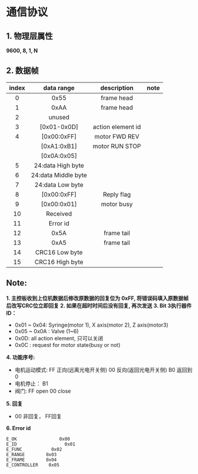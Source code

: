 #  通信协议

## 1. 物理层属性
**9600,  8,  1,  N**

## 2.  数据帧

| index | data range  | description | note |
| :------: |    :-------: |  :----:  |:----: | 
|0        |0x55  |frame head|            |
|1               |0xAA |frame head|            |
|2               |unused            |           |           |
|3           |[0x01-0x0D] |   action element id| |
|4           |[0x00:0xFF]  |       motor FWD REV|  |
|            |[0xA1:0xB1]    |     motor RUN STOP| |
|            |[0x0A:0x05]|      |      |
|5           |24:data High byte|||
|6           |24:data Middle byte|||
|7           |24:data Low byte|||
|8           | [0x00:0xFF]  |          Reply flag||
|9           | [0x00:0x01] |           motor busy||
|10          | Received|||
|11          |    Error id|||
|12          |   0x5A|frame tail||
|13          |   0xA5|frame tail| |
|14          |  CRC16 Low byte|||
|15          |  CRC16 High byte| | | |

## Note:
**1. 主控板收到上位机数据后修改原数据的回复位为 0xFF, 将错误码填入原数据帧后改写CRC位立即回复**
**2. 如果在超时时间后没有回复, 再次发送**
**3. Bit 3执行器件ID：**
* 0x01 ~ 0x04: Syringe(motor 1), X axis(motor 2), Z axis(motor3)
* 0x05 ~ 0x0A : Valve (1~6)
* 0x0D: all action element, 只可以关闭
* 0x0C : request for motor state(busy or not)

 **4. 功能序号:**
 * 电机运动模式: FF 正向(远离光电开关侧) 00 反向(返回光电开关侧) B0  返回到0
 * 电机停止： B1
 * 阀门: FF open 00 close

 **5. 回复**
 * 00 非回复， FF回复
 
 **6. Error id**

 ```
 E_OK                0x00
 E_ID                  0x01
 E_FUNC           0x02
 E_RANGE        0x03
 E_FRAME        0x04
 E_CONTROLLER    0x05

 ```
